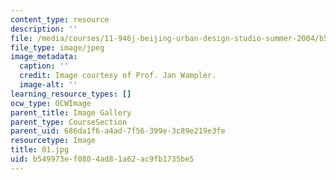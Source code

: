 ```yaml
---
content_type: resource
description: ''
file: /media/courses/11-946j-beijing-urban-design-studio-summer-2004/b549973ef0804ad81a62ac9fb1735be5_01.jpg
file_type: image/jpeg
image_metadata:
  caption: ''
  credit: Image courtesy of Prof. Jan Wampler.
  image-alt: ''
learning_resource_types: []
ocw_type: OCWImage
parent_title: Image Gallery
parent_type: CourseSection
parent_uid: 686da1f6-a4ad-7f56-399e-3c89e219e3fe
resourcetype: Image
title: 01.jpg
uid: b549973e-f080-4ad8-1a62-ac9fb1735be5
---
```

